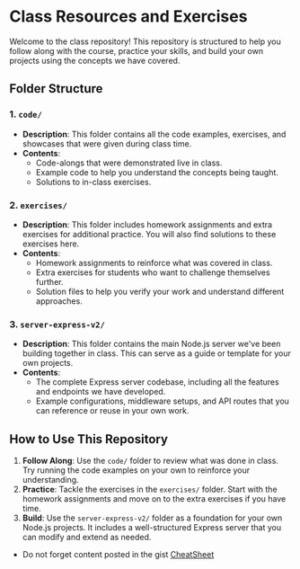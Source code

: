 # Class Resources and Exercises

Welcome to the class repository! This repository is structured to help you follow along with the course, practice your skills, and build your own projects using the concepts we have covered.

## Folder Structure

### 1. `code/`

-   **Description**: This folder contains all the code examples, exercises, and showcases that were given during class time.
-   **Contents**:
    -   Code-alongs that were demonstrated live in class.
    -   Example code to help you understand the concepts being taught.
    -   Solutions to in-class exercises.

### 2. `exercises/`

-   **Description**: This folder includes homework assignments and extra exercises for additional practice. You will also find solutions to these exercises here.
-   **Contents**:
    -   Homework assignments to reinforce what was covered in class.
    -   Extra exercises for students who want to challenge themselves further.
    -   Solution files to help you verify your work and understand different approaches.

### 3. `server-express-v2/`

-   **Description**: This folder contains the main Node.js server we've been building together in class. This can serve as a guide or template for your own projects.
-   **Contents**:
    -   The complete Express server codebase, including all the features and endpoints we have developed.
    -   Example configurations, middleware setups, and API routes that you can reference or reuse in your own work.

## How to Use This Repository

1. **Follow Along**: Use the `code/` folder to review what was done in class. Try running the code examples on your own to reinforce your understanding.
2. **Practice**: Tackle the exercises in the `exercises/` folder. Start with the homework assignments and move on to the extra exercises if you have time.
3. **Build**: Use the `server-express-v2/` folder as a foundation for your own Node.js projects. It includes a well-structured Express server that you can modify and extend as needed.

-   Do not forget content posted in the gist [CheatSheet](https://gist.github.com/Tuistmessiah/0787d3371aa7049c94b06866b0d96fdd)
